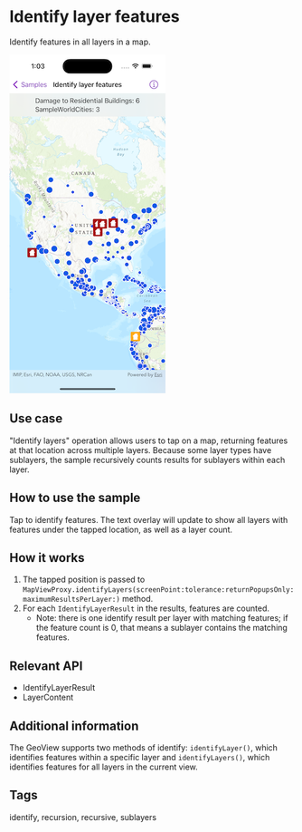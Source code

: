 # Identify layer features

Identify features in all layers in a map.

![Image of Identify layer features sample](identify-layer-features.png)

## Use case

"Identify layers" operation allows users to tap on a map, returning features at that location across multiple layers. Because some layer types have sublayers, the sample recursively counts results for sublayers within each layer.

## How to use the sample

Tap to identify features. The text overlay will update to show all layers with features under the tapped location, as well as a layer count.

## How it works

1. The tapped position is passed to `MapViewProxy.identifyLayers(screenPoint:tolerance:returnPopupsOnly:maximumResultsPerLayer:)` method.
2. For each `IdentifyLayerResult` in the results, features are counted.
    * Note: there is one identify result per layer with matching features; if the feature count is 0, that means a sublayer contains the matching features.

## Relevant API

* IdentifyLayerResult
* LayerContent

## Additional information

The GeoView supports two methods of identify: `identifyLayer()`, which identifies features within a specific layer and `identifyLayers()`, which identifies features for all layers in the current view.

## Tags

identify, recursion, recursive, sublayers
